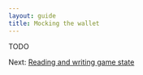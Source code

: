 ```yaml
---
layout: guide
title: Mocking the wallet
---
```

TODO

Next: [Reading and writing game state](reading-and-writing-game-state)
